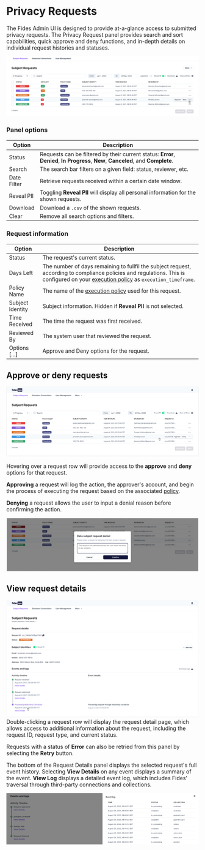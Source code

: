 # Privacy Requests

The Fides Admin UI is designed to provide at-a-glance access to submitted privacy requests. The Privacy Request panel provides search and sort capabilities, quick approve and deny functions, and in-depth details on individual request histories and statuses.

![privacy requests](../img/admin_ui/sr_overview.png)

### Panel options

| Option | Description |
|----|----|
| Status | Requests can be filtered by their current status: **Error**, **Denied**, **In Progress**, **New**, **Canceled**, and **Complete**.|
| Search | The search bar filters on a given field: status, reviewer, etc. |
| Date Filter | Retrieve requests received within a certain date window. |
| Reveal PII | Toggling **Reveal PII** will display all personal information for the shown requests. |
| Download | Download a `.csv` of the shown requests. |
| Clear | Remove all search options and filters. |

### Request information
| Option | Description |
|----|----|
| Status | The request's current status. |
| Days Left | The number of days remaining to fullfil the subject request, according to compliance policies and regulations. This is configured on your [execution policy](../getting-started/execution_policies.md) as `execution_timeframe`. |
| Policy Name | The name of the [execution policy](../getting-started/execution_policies.md) used for this request. |
| Subject Identity | Subject information. Hidden if **Reveal PII** is not selected. |
| Time Received | The time the request was first received. |
| Reviewed By | The system user that reviewed the request. |
| Options [...] | Approve and Deny options for the request. |

## Approve or deny requests

![approve or deny requests](../img/admin_ui/approve_deny.png)

Hovering over a request row will provide access to the **approve** and **deny** options for that request.

**Approving** a request will log the action, the approver's account, and begin the process of executing the request based on the associated [policy](../guides/policies.md).

**Denying** a request allows the user to input a denial reason before confirming the action.

![request denial](../img/admin_ui/request_denial.png)

## View request details

![privacy request details](../img/admin_ui/subject_request_details.png)
Double-clicking a request row will display the request detail page, which allows access to additional information about the request, including the request ID, request type, and current status.

Requests with a status of **Error** can also be retried from this panel by selecting the **Retry** button.

The bottom of the Request Details panel displays the selected request's full event history. Selecting **View Details** on any event displays a summary of the event. **View Log** displays a detailed event log, which includes Fides' traversal through third-party connections and collections.

![privacy request log](../img/admin_ui/subject_request_log.png)
